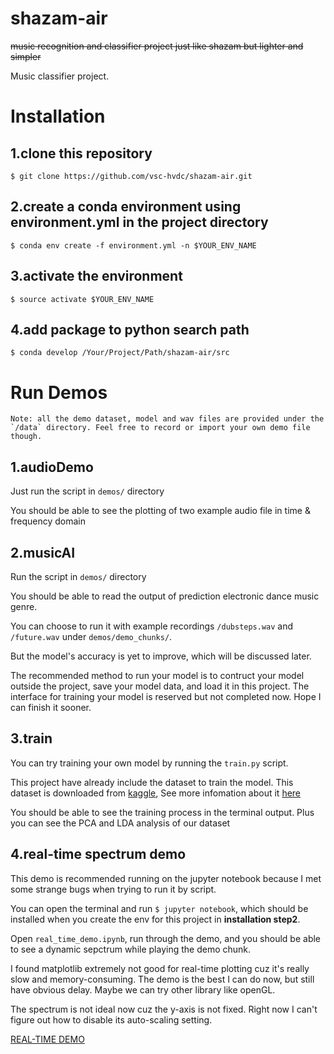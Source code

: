 # shazam-air
~~music recognition and classifier project just like shazam but lighter and simpler~~

Music classifier project.


# Installation
## 1.clone this repository
`$ git clone https://github.com/vsc-hvdc/shazam-air.git`
## 2.create a conda environment using environment.yml in the project directory
`$ conda env create -f environment.yml -n $YOUR_ENV_NAME`
## 3.activate the environment
`$ source activate $YOUR_ENV_NAME`
## 4.add package to python search path
`$ conda develop /Your/Project/Path/shazam-air/src`

# Run Demos
    Note: all the demo dataset, model and wav files are provided under the `/data` directory. Feel free to record or import your own demo file though.
    
## 1.audioDemo
Just run the script in `demos/` directory

You should be able to see the plotting of two example audio file in time & frequency domain
## 2.musicAI
Run the script in `demos/` directory

You should be able to read the output of prediction electronic dance music genre.

You can choose to run it with example recordings `/dubsteps.wav` and `/future.wav` under `demos/demo_chunks/`.

But the model's accuracy is yet to improve, which will be discussed later.

The recommended method to run your model is to contruct your model outside the project, save your model data, and load it in this project. The interface for training your model is reserved but not completed now. Hope I can finish it sooner.
## 3.train
You can try training your own model by running the `train.py` script.

This project have already include the dataset to train the model. This dataset is downloaded from [kaggle](https://en.wikipedia.org/wiki/Kaggle), See more infomation about it [here](https://www.kaggle.com/caparrini/beatsdataset)

You should be able to see the training process in the terminal output. Plus you can see the PCA and LDA analysis of our dataset


## 4.real-time spectrum demo
This demo is recommended running on the jupyter notebook because I met some strange bugs when trying to run it by script.

You can open the terminal and run 
`$ jupyter notebook`, which should be installed when you create the env for this project in **installation step2**.

Open `real_time_demo.ipynb`, run through the demo, and you should be able to see a dynamic sepctrum while playing the demo chunk.

I found matplotlib extremely not good for real-time plotting cuz it's really slow and memory-consuming. The demo is the best I can do now, but still have obvious delay. Maybe we can try other library like openGL.

The spectrum is not ideal now cuz the y-axis is not fixed. Right now I can't figure out how to disable its auto-scaling setting.

[REAL-TIME DEMO](assets/rt-spec.gif)
